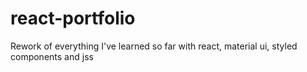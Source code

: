 # react-portfolio
Rework of everything I've learned so far with react, material ui, styled components and jss
